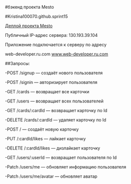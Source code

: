 #бэкенд проекта Mesto

#Kristina100070.github.sprint15

[Деплой проекта Mesto](https://github.com/Kristina100070/Kristina100070.github.sprint15)

Публичный IP-адрес сервера: 130.193.39.104

Приложение подключается к серверу по адресу 

web-developer.ru.com www.web-developer.ru.com


##Запросы: 

-POST /signup — создаёт нового пользователя

-POST /signin — авторизирует пользователя

-GET /cards — возвращает все карточки

-GET /users — возвращает всех пользователей

-GET /cards/:cardId — возвращает карточку по Id

-DELETE /cards/:cardId — удаляет карточку по Id

-POST / — создаёт новую карточку

-PUT /:cardId/likes — лайкает карточку

-DELETE /:cardId/likes — дизлайкает карточку

-GET /users/:userId — возвращает пользователя по Id

-Patch /users/me — обновляет информацию пользователя

-Patch /users/me/avatar — обновляет аватар

